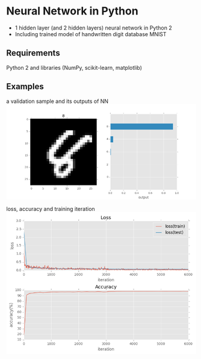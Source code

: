 # Neural Network in Python
* 1 hidden layer (and 2 hidden layers) neural network in Python 2
* Including trained model of handwritten digit database MNIST

## Requirements
Python 2 and libraries (NumPy, scikit-learn, matplotlib)  

## Examples
a validation sample and its outputs of NN
![Prediction](/examples/NNH1_pred.png)  

loss, accuracy and training iteration  
![Prediction](/examples/NNH1_train_log.png)  

